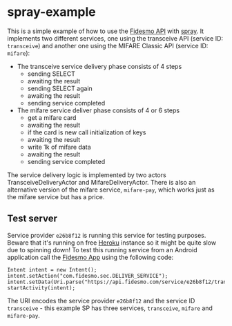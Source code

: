 spray-example
=============

This is a simple example of how to use the
[Fidesmo API](https://developer.fidesmo.com/api) with
[spray](http://spray.io/). It implements two different services, one
using the transceive API (service ID: `transceive`) and another one
using the MIFARE Classic API (service ID: `mifare`):
- The transceive service delivery phase consists of 4 steps
  - sending SELECT
  - awaiting the result
  - sending SELECT again
  - awaiting the result
  - sending service completed
- The mifare service deliver phase consists of 4 or 6 steps
  - get a mifare card
  - awaiting the result
  - if the card is new call initialization of keys
  - awaiting the result
  - write 1k of mifare data
  - awaiting the result
  - sending service completed

The service delivery logic is implemented by two actors TransceiveDeliveryActor and MifareDeliveryActor. There is also an alternative version of the mifare service, `mifare-pay`, which works just as the mifare service but has a price.

Test server
-----------

Service provider `e26b8f12` is running this service for testing
purposes. Beware that it's running on free [Heroku](http://heroku.com)
instance so it might be quite slow due to spinning down! To test this
running service from an Android application call the
[Fidesmo App](https://developer.fidesmo.com/android) using the
following code:

```
Intent intent = new Intent();
intent.setAction("com.fidesmo.sec.DELIVER_SERVICE");
intent.setData(Uri.parse("https://api.fidesmo.com/service/e26b8f12/transceive"));
startActivity(intent);
```
The URI encodes the service provider `e26b8f12` and the service ID
`transceive` - this example SP has three services, `transceive`, `mifare` and `mifare-pay`.
